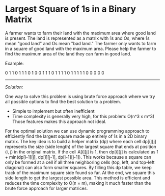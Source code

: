 # Largest Square of 1s in a Binary Matrix

A farmer wants to farm their land with the maximum area where good land is present.
The land is represented as a matrix with 1s and Os, where 1s mean "good land" and Os mean "bad land."
The farmer only wants to farm in a square of good land with the maximum area.
Please help the farmer to find the maximum area of the land they can farm in good land.

Example:

0 1 1 0 1
1 1 0 1 0
0 1 1 1 0
1 1 1 1 0
1 1 1 1 1
0 0 0 0 0

---

*Solution:*

One way to solve this problem is using brute force approach where we try all possible options to find the best solution to a problem.

- Simple to implement but often inefficient
- Time complexity is generally very high, for this problem: O(n^3 x m^3)
Those features makes this approach not ideal.

For the optimal solution we can use dynamic programming approach to efficiently find the largest square made up entirely of 1s in a 2D binary matrix. 
The key idea is to build a helper matrix (dp) where each cell dp[i][j] represents the size (side length) of the largest square that ends at position (i, j) in the original matrix. If the cell A[i][j] is 1, then dp[i][j] is calculated as 1 + min(dp[i-1][j], dp[i][j-1], dp[i-1][j-1]). This works because a square can only be formed at a cell if all three neighboring cells (top, left, and top-left diagonal) can also form smaller squares. 
By filling this dp table, we keep track of the maximum square side found so far. At the end, we square this side length to get the largest possible area. 
This method is efficient and reduces the time complexity to O(n × m), making it much faster than the brute force approach for larger matrices.